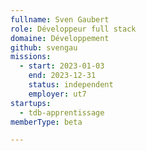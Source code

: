 ```yaml
---
fullname: Sven Gaubert
role: Développeur full stack
domaine: Développement
github: svengau
missions:
  - start: 2023-01-03
    end: 2023-12-31
    status: independent
    employer: ut7
startups:
  - tdb-apprentissage
memberType: beta

---
```



